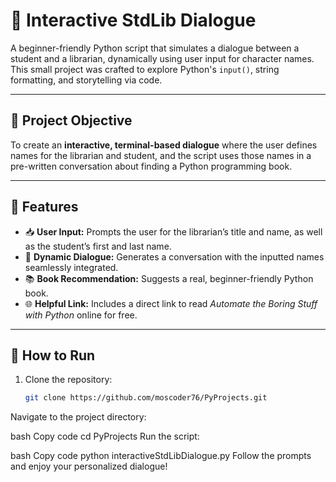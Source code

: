 # 📘 Interactive StdLib Dialogue

A beginner-friendly Python script that simulates a dialogue between a student and a librarian, dynamically using user input for character names. This small project was crafted to explore Python's `input()`, string formatting, and storytelling via code.

---

## 🎯 Project Objective

To create an **interactive, terminal-based dialogue** where the user defines names for the librarian and student, and the script uses those names in a pre-written conversation about finding a Python programming book.

---

## 🧠 Features

- 📥 **User Input:** Prompts the user for the librarian’s title and name, as well as the student’s first and last name.
- 💬 **Dynamic Dialogue:** Generates a conversation with the inputted names seamlessly integrated.
- 📚 **Book Recommendation:** Suggests a real, beginner-friendly Python book.
- 🌐 **Helpful Link:** Includes a direct link to read *Automate the Boring Stuff with Python* online for free.

---

## 🏁 How to Run

1. Clone the repository:
   ```bash
   git clone https://github.com/moscoder76/PyProjects.git
Navigate to the project directory:

bash
Copy code
cd PyProjects
Run the script:

bash
Copy code
python interactiveStdLibDialogue.py
Follow the prompts and enjoy your personalized dialogue!
